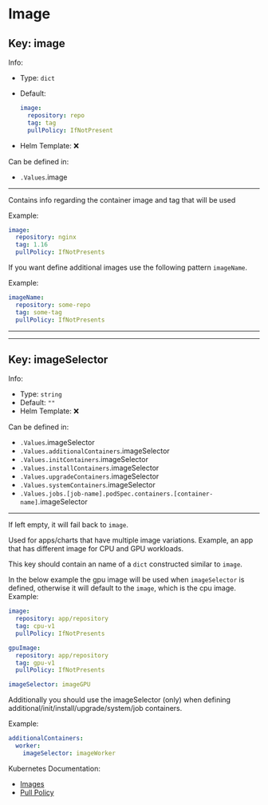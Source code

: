 # Image

## Key: image

Info:

- Type: `dict`
- Default:

  ```yaml
  image:
    repository: repo
    tag: tag
    pullPolicy: IfNotPresent
  ```

- Helm Template: ❌

Can be defined in:

- `.Values`.image

---

Contains info regarding the container image and tag that will be used

Example:

```yaml
image:
  repository: nginx
  tag: 1.16
  pullPolicy: IfNotPresents
```

If you want define additional images use the following pattern `imageName`.

Example:

```yaml
imageName:
  repository: some-repo
  tag: some-tag
  pullPolicy: IfNotPresents
```

---
---

## Key: imageSelector

Info:

- Type: `string`
- Default: `""`
- Helm Template: ❌

Can be defined in:

- `.Values`.imageSelector
- `.Values.additionalContainers`.imageSelector
- `.Values.initContainers`.imageSelector
- `.Values.installContainers`.imageSelector
- `.Values.upgradeContainers`.imageSelector
- `.Values.systemContainers`.imageSelector
- `.Values.jobs.[job-name].podSpec.containers.[container-name]`.imageSelector

---

If left empty, it will fail back to `image`.

Used for apps/charts that have multiple image variations.
Example, an app that has different image for CPU and GPU workloads.

This key should contain an name of a `dict` constructed similar to `image`.

In the below example the gpu image will be used when `imageSelector` is defined,
otherwise it will default to the `image`, which is the cpu image.
Example:

```yaml
image:
  repository: app/repository
  tag: cpu-v1
  pullPolicy: IfNotPresents

gpuImage:
  repository: app/repository
  tag: gpu-v1
  pullPolicy: IfNotPresents

imageSelector: imageGPU
```

Additionally you should use the imageSelector (only) when defining
additional/init/install/upgrade/system/job containers.

Example:

```yaml
additionalContainers:
  worker:
    imageSelector: imageWorker
```

Kubernetes Documentation:

- [Images](https://kubernetes.io/docs/concepts/containers/images)
- [Pull Policy](https://kubernetes.io/docs/concepts/containers/images/#image-pull-policy)
